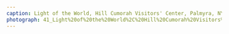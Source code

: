 ```yaml
---
caption: Light of the World, Hill Cumorah Visitors' Center, Palmyra, NY, 2019
photograph: 41_Light%20of%20the%20World%2C%20Hill%20Cumorah%20Visitors%27%20Center%2C%20Palmyra%2C%20NY%2C%202019.jpg
---
```

